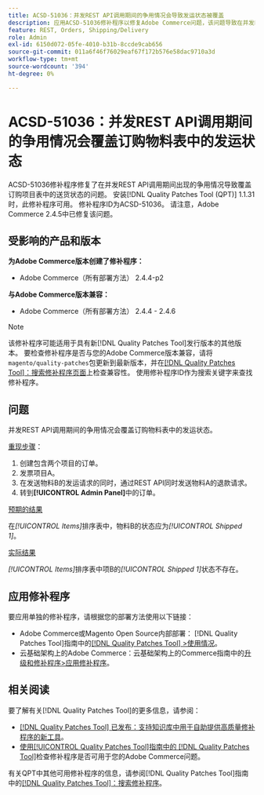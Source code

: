 ```yaml
---
title: ACSD-51036：并发REST API调用期间的争用情况会导致发运状态被覆盖
description: 应用ACSD-51036修补程序以修复Adobe Commerce问题，该问题导致在并发REST API调用期间出现争用情况，进而覆盖订购项目表中的发运状态。
feature: REST, Orders, Shipping/Delivery
role: Admin
exl-id: 6150d072-05fe-4010-b31b-8ccde9cab656
source-git-commit: 011a6f46f76029eaf67f172b576e58dac9710a3d
workflow-type: tm+mt
source-wordcount: '394'
ht-degree: 0%

---
```


# ACSD-51036：并发REST API调用期间的争用情况会覆盖订购物料表中的发运状态

ACSD-51036修补程序修复了在并发REST API调用期间出现的争用情况导致覆盖订购项目表中的送货状态的问题。 安装[!DNL Quality Patches Tool (QPT)] 1.1.31时，此修补程序可用。 修补程序ID为ACSD-51036。 请注意，Adobe Commerce 2.4.5中已修复该问题。

## 受影响的产品和版本

**为Adobe Commerce版本创建了修补程序：**

* Adobe Commerce（所有部署方法） 2.4.4-p2

**与Adobe Commerce版本兼容：**

* Adobe Commerce（所有部署方法） 2.4.4 - 2.4.6

>[!NOTE]
>
>该修补程序可能适用于具有新[!DNL Quality Patches Tool]发行版本的其他版本。 要检查修补程序是否与您的Adobe Commerce版本兼容，请将`magento/quality-patches`包更新到最新版本，并在[[!DNL Quality Patches Tool]：搜索修补程序页面](https://experienceleague.adobe.com/tools/commerce-quality-patches/index.html?lang=zh-Hans)上检查兼容性。 使用修补程序ID作为搜索关键字来查找修补程序。

## 问题

并发REST API调用期间的争用情况会覆盖订购物料表中的发运状态。

<u>重现步骤</u>：

1. 创建包含两个项目的订单。
1. 发票项目A。
1. 在发送物料B的发运请求的同时，通过REST API同时发送物料A的退款请求。
1. 转到&#x200B;**[!UICONTROL Admin Panel]**&#x200B;中的订单。

<u>预期的结果</u>

在&#x200B;*[!UICONTROL Items]*&#x200B;排序表中，物料B的状态应为&#x200B;*[!UICONTROL Shipped 1]*。

<u>实际结果</u>

*[!UICONTROL Items]*&#x200B;排序表中项B的&#x200B;*[!UICONTROL Shipped 1]*&#x200B;状态不存在。

## 应用修补程序

要应用单独的修补程序，请根据您的部署方法使用以下链接：

* Adobe Commerce或Magento Open Source内部部署： [!DNL Quality Patches Tool]指南中的[[!DNL Quality Patches Tool] >使用情况](/help/tools/quality-patches-tool/usage.md)。
* 云基础架构上的Adobe Commerce：云基础架构上的Commerce指南中的[升级和修补程序>应用修补程序](https://experienceleague.adobe.com/docs/commerce-cloud-service/user-guide/develop/upgrade/apply-patches.html?lang=zh-Hans)。

## 相关阅读

要了解有关[!DNL Quality Patches Tool]的更多信息，请参阅：

* [[!DNL Quality Patches Tool] 已发布：支持知识库中用于自助提供高质量修补程序的新工具](https://experienceleague.adobe.com/zh-hans/docs/commerce-operations/tools/quality-patches-tool/quality-patches-tool-to-self-serve-quality-patches)。
* [使用[!UICONTROL Quality Patches Tool]指南中的 [!DNL Quality Patches Tool]](/help/tools/quality-patches-tool/patches-available-in-qpt/check-patch-for-magento-issue-with-magento-quality-patches.md)检查修补程序是否可用于您的Adobe Commerce问题。


有关QPT中其他可用修补程序的信息，请参阅[!DNL Quality Patches Tool]指南中的[[!DNL Quality Patches Tool]：搜索修补程序](https://experienceleague.adobe.com/tools/commerce-quality-patches/index.html?lang=zh-Hans)。

